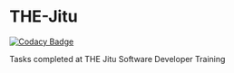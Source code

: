 # THE-Jitu

[![Codacy Badge](https://api.codacy.com/project/badge/Grade/db8078e967db4e22aaa6cc5232eb4472)](https://app.codacy.com/gh/JoshuaOndieki/THE-Jitu?utm_source=github.com&utm_medium=referral&utm_content=JoshuaOndieki/THE-Jitu&utm_campaign=Badge_Grade)

Tasks completed at THE Jitu Software Developer Training
